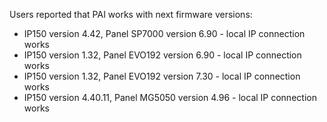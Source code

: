Users reported that PAI works with next firmware versions:
* IP150 version 4.42, Panel SP7000 version 6.90 - local IP connection works
* IP150 version 1.32, Panel EVO192 version 6.90 - local IP connection works
* IP150 version 1.32, Panel EVO192 version 7.30 - local IP connection works
* IP150 version 4.40.11, Panel MG5050 version 4.96 - local IP connection works